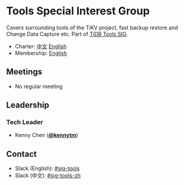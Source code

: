 # Tools Special Interest Group

Covers surrounding tools of the TiKV project, fast backup restore and Change Data Capture etc.
Part of [TiDB Tools SIG](https://github.com/pingcap/community/tree/master/special-interest-groups/sig-tools).

- Charter: [中文](./constitution-zh_CN.md) [English](./constitution.md)
- Membership: [English](./membership.md)

## Meetings

- No regular meeting

## Leadership

### Tech Leader

* Kenny Chen (**[@kennytm](https://github.com/kennytm)**)

## Contact

  - Slack (English): [#sig-tools](https://tidbcommunity.slack.com/messages/sig-tools)
  - Slack (中文): [#sig-tools-zh](https://tidbcommunity.slack.com/messages/sig-tools-zh)
